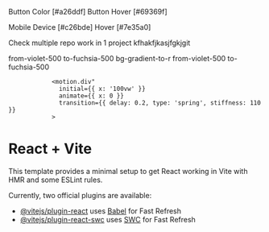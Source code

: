 Button Color [#a26ddf]
Button Hover [#69369f]

Mobile Device [#c26bde]
Hover [#7e35a0]


Check multiple repo work in 1 project kfhakfjkasjfgkjgit 



from-violet-500 to-fuchsia-500
bg-gradient-to-r from-violet-500 to-fuchsia-500



                <motion.div"
                  initial={{ x: '100vw' }}
                  animate={{ x: 0 }}
                  transition={{ delay: 0.2, type: 'spring', stiffness: 110 }}
                >







# React + Vite

This template provides a minimal setup to get React working in Vite with HMR and some ESLint rules.

Currently, two official plugins are available:

- [@vitejs/plugin-react](https://github.com/vitejs/vite-plugin-react/blob/main/packages/plugin-react/README.md) uses [Babel](https://babeljs.io/) for Fast Refresh
- [@vitejs/plugin-react-swc](https://github.com/vitejs/vite-plugin-react-swc) uses [SWC](https://swc.rs/) for Fast Refresh
